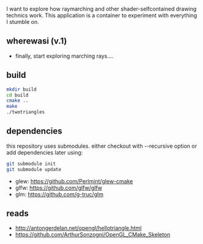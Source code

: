 I want to explore how raymarching and other shader-selfcontained drawing technics work. This application is a container to experiment with everything I stumble on.

wherewasi (v.1)
---------------
- finally, start exploring marching rays....

build
-----
```sh
mkdir build
cd build
cmake ..
make
./twotriangles
```

dependencies
------------
this repository uses submodules. either checkout with --recursive option or add dependencies later using:

```sh
git submodule init
git submodule update
```

- glew: https://github.com/Perlmint/glew-cmake
- glfw: https://github.com/glfw/glfw
- glm: https://github.com/g-truc/glm

reads
-----
- http://antongerdelan.net/opengl/hellotriangle.html
- https://github.com/ArthurSonzogni/OpenGL_CMake_Skeleton

